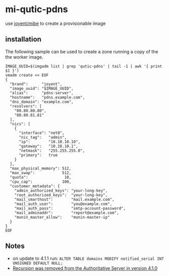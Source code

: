 # mi-qutic-pdns

use [joyent/mibe](https://github.com/joyent/mibe) to create a provisionable image

## installation

The following sample can be used to create a zone running a copy of the the worker image.

```
IMAGE_UUID=$(imgadm list | grep 'qutic-pdns' | tail -1 | awk '{ print $1 }')
vmadm create << EOF
{
  "brand":      "joyent",
  "image_uuid": "$IMAGE_UUID",
  "alias":      "pdns-server",
  "hostname":   "pdns.example.com",
  "dns_domain": "example.com",
  "resolvers": [
    "80.80.80.80",
    "80.80.81.81"
  ],
  "nics": [
    {
      "interface": "net0",
      "nic_tag":   "admin",
      "ip":        "10.10.10.10",
      "gateway":   "10.10.10.1",
      "netmask":   "255.255.255.0",
      "primary":   true
    }
  ],
  "max_physical_memory": 512,
  "max_swap":            512,
  "quota":                10,
  "cpu_cap":             100,
  "customer_metadata": {
    "admin_authorized_keys": "your-long-key",
    "root_authorized_keys":  "your-long-key",
    "mail_smarthost":        "mail.example.com",
    "mail_auth_user":        "you@example.com",
    "mail_auth_pass":        "smtp-account-password",
    "mail_adminaddr":        "report@example.com",
    "munin_master_allow":    "munin-master-ip"
  }
}
EOF
```

## Notes

* on update to 4.1.1 run: ```ALTER TABLE domains MODIFY notified_serial INT UNSIGNED DEFAULT NULL;```
* [Recursion was removed from the Authoritative Server in version 4.1.0](https://doc.powerdns.com/authoritative/guides/recursion.html)
